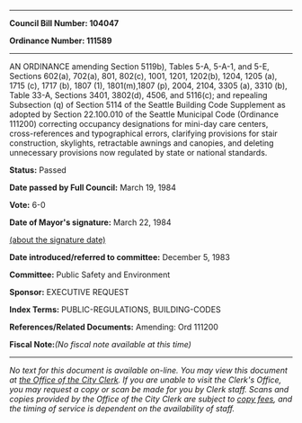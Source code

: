 

********

**Council Bill Number: 104047**
   
**Ordinance Number: 111589**
********

 AN ORDINANCE amending Section 5119b), Tables 5-A, 5-A-1, and 5-E, Sections 602(a), 702(a), 801, 802(c), 1001, 1201, 1202(b), 1204, 1205 (a), 1715 (c), 1717 (b), 1807 (1), 1801(m),1807 (p), 2004, 2104, 3305 (a), 3310 (b), Table 33-A, Sections 3401, 3802(d), 4506, and 5116(c); and repealing Subsection (q) of Section 5114 of the Seattle Building Code Supplement as adopted by Section 22.100.010 of the Seattle Municipal Code (Ordinance 111200) correcting occupancy designations for mini-day care centers, cross-references and typographical errors, clarifying provisions for stair construction, skylights, retractable awnings and canopies, and deleting unnecessary provisions now regulated by state or national standards.

**Status:** Passed
   
**Date passed by Full Council:** March 19, 1984
   
**Vote:** 6-0
   
**Date of Mayor's signature:** March 22, 1984
   
[(about the signature date)](/~public/approvaldate.htm)
   
   
   
**Date introduced/referred to committee:** December 5, 1983
   
**Committee:** Public Safety and Environment
   
**Sponsor:** EXECUTIVE REQUEST
   
   
**Index Terms:** PUBLIC-REGULATIONS, BUILDING-CODES

**References/Related Documents:** Amending: Ord 111200

**Fiscal Note:**_(No fiscal note available at this time)_
********

_No text for this document is available on-line. You may view this document at [the Office of the City Clerk](http://www.seattle.gov/leg/clerk/contactUs.htm). If you are unable to visit the Clerk's Office, you may request a copy or scan be made for you by Clerk staff. Scans and copies provided by the Office of the City Clerk are subject to [copy fees](http://clerk.seattle.gov/~public/clerkfees.htm), and the timing of service is dependent on the availability of staff._

